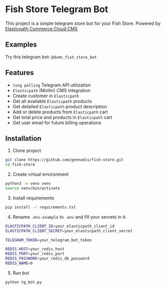 # Fish Store Telegram Bot

This project is a simple telegram store bot for your Fish Store.
Powered by [Elasticpath Commerce Cloud CMS](https://www.elasticpath.com/elastic-path-commerce-cloud)

## Examples
Try this telegram bot: `@dvmn_fish_store_bot`

## Features
- `long polling` Telegram API utilization
- `Elasticpath` (Moltin) CMS integration
- Create customer in `Elasticpath`
- Get all available `Elasticpath` products
- Get detailed `Elasticpath` product description
- Add or delete products from `Elasticpath` cart
- Get total price and products in `Elasticpath` cart
- Get user email for future billing operations

## Installation
1. Clone project
```bash
git clone https://github.com/gennadis/fish-store.git
cd fish-store
```

2. Create virtual environment
```bash
python3 -m venv venv
source venv/bin/activate
```

3. Install requirements
```bash
pip install -r requirements.txt
```

4. Rename `.env.example` to `.env` and fill your secrets in it.  
```bash
ELASTICPATH_CLIENT_ID=your_elasticpath_client_id
ELASTICPATH_CLIENT_SECRET=your_elasticpath_client_secret

TELEGRAM_TOKEN=your_telegram_bot_token

REDIS_HOST=your_redis_host
REDIS_PORT=your_redis_port
REDIS_PASSWORD=your_redis_db_password
REDIS_NAME=0
```

5. Run bot
```bash
python tg_bot.py
```
